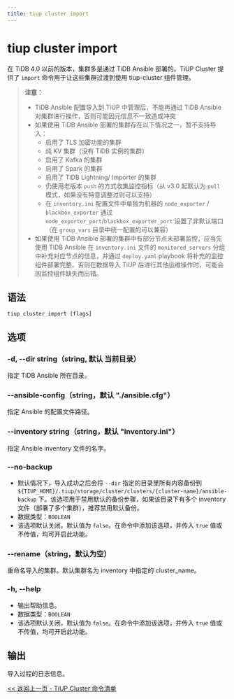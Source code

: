 ```yaml
---
title: tiup cluster import
---
```


# tiup cluster import

在 TiDB 4.0 以前的版本，集群多是通过 TiDB Ansible 部署的。TiUP Cluster 提供了 `import` 命令用于让这些集群过渡到使用 tiup-cluster 组件管理。

> **注意：**
>
> + TiDB Ansible 配置导入到 TiUP 中管理后，不能再通过 TiDB Ansible 对集群进行操作，否则可能因元信息不一致造成冲突
> + 如果使用 TiDB Ansible 部署的集群存在以下情况之一，暂不支持导入：
>     + 启用了 TLS 加密功能的集群
>     + 纯 KV 集群（没有 TiDB 实例的集群）
>     + 启用了 Kafka 的集群
>     + 启用了 Spark 的集群
>     + 启用了 TiDB Lightning/ Importer 的集群
>     + 仍使用老版本 `push` 的方式收集监控指标（从 v3.0 起默认为 `pull` 模式，如果没有特意调整过则可以支持）
>     + 在 `inventory.ini` 配置文件中单独为机器的 `node_exporter` / `blackbox_exporter` 通过 `node_exporter_port`/`blackbox_exporter_port` 设置了非默认端口（在 `group_vars` 目录中统一配置的可以兼容）
> + 如果使用 TiDB Ansible 部署的集群中有部分节点未部署监控，应当先使用 TiDB Ansible 在 `inventory.ini` 文件的 `monitored_servers` 分组中补充对应节点的信息，并通过 `deploy.yaml` playbook 将补充的监控组件部署完整。否则在数据导入 TiUP 后进行其他运维操作时，可能会因监控组件缺失而出错。

## 语法

```shell
tiup cluster import [flags]
```

## 选项

### -d, --dir string（string, 默认 当前目录）

指定 TiDB Ansible 所在目录。

### --ansible-config（string，默认 "./ansible.cfg"）

指定 Ansible 的配置文件路径。

### --inventory string（string，默认 "inventory.ini"）

指定 Ansible inventory 文件的名字。

### --no-backup

- 默认情况下，导入成功之后会将 `--dir` 指定的目录里所有内容备份到 `${TIUP_HOME}/.tiup/storage/cluster/clusters/{cluster-name}/ansible-backup` 下。该选项用于禁用默认的备份步骤，如果该目录下有多个 inventory 文件（部署了多个集群），推荐禁用默认备份。
- 数据类型：`BOOLEAN`
- 该选项默认关闭，默认值为 `false`。在命令中添加该选项，并传入 `true` 值或不传值，均可开启此功能。

### --rename（string，默认为空）

重命名导入的集群。默认集群名为 inventory 中指定的 cluster_name。

### -h, --help

- 输出帮助信息。
- 数据类型：`BOOLEAN`
- 该选项默认关闭，默认值为 `false`。在命令中添加该选项，并传入 `true` 值或不传值，均可开启此功能。

## 输出

导入过程的日志信息。

[<< 返回上一页 - TiUP Cluster 命令清单](/tiup/tiup-component-cluster.md#命令清单)
